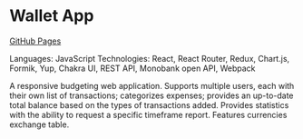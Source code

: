 # Wallet App

[GitHub Pages](https://imartete.github.io/wallet/)

Languages: JavaScript Technologies: React, React Router, Redux, Chart.js,
Formik, Yup, Chakra UI, REST API, Monobank open API, Webpack

A responsive budgeting web application. Supports multiple users, each with their
own list of transactions; categorizes expenses; provides an up-to-date total
balance based on the types of transactions added. Provides statistics with the
ability to request a specific timeframe report. Features currencies exchange
table.
